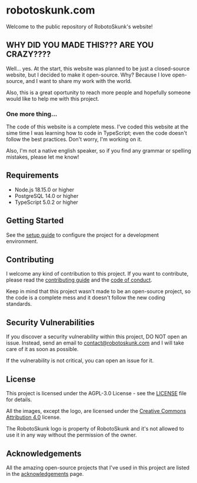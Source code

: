 # robotoskunk.com
Welcome to the public repository of RobotoSkunk's website!

## WHY DID YOU MADE THIS??? ARE YOU CRAZY????
Well... yes. At the start, this website was planned to be just a closed-source website, but I decided to make it
open-source. Why? Because I love open-source, and I want to share my work with the world.

Also, this is a great oportunity to reach more people and hopefully someone would like to help me with this project.

### One more thing...
The code of this website is a complete mess. I've coded this website at the sime time I was learning how to code
in TypeScript; even the code doesn't follow the best practices. Don't worry, I'm working on it.

Also, I'm not a native english speaker, so if you find any grammar or spelling mistakes, please let me know!


## Requirements
- Node.js 18.15.0 or higher
- PostgreSQL 14.0 or higher
- TypeScript 5.0.2 or higher

## Getting Started
See the [setup guide](SETUP.md) to configure the project for a development environment.

## Contributing
I welcome any kind of contribution to this project. If you want to contribute, please read the
[contributing guide](CONTRIBUTING.md) and the [code of conduct](CODE_OF_CONDUCT.md).

Keep in mind that this project wasn't made to be an open-source project, so the code is a complete mess and
it doesn't follow the new coding standards.

## Security Vulnerabilities
If you discover a security vulnerability within this project, DO NOT open an issue. Instead, send an email to
[contact@robotoskunk.com](mailto:contact@robotoskunk.com) and I will take care of it as soon as possible.

If the vulnerability is not critical, you can open an issue for it.

## License
This project is licensed under the AGPL-3.0 License - see the [LICENSE](LICENSE) file for details.

All the images, except the logo, are licensed under the
[Creative Commons Attribution 4.0](https://creativecommons.org/licenses/by/4.0/) license.

The RobotoSkunk logo is property of RobotoSkunk and it's not allowed to use it in any way without the
permission of the owner.

## Acknowledgements
All the amazing open-source projects that I've used in this project are listed in the
[acknowledgements](https://robotoskunk.com/acknowledgements) page.
